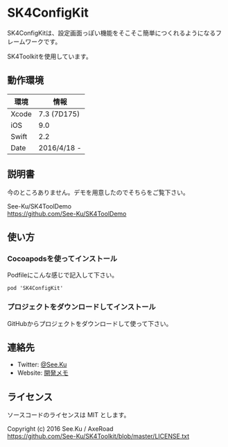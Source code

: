 
# SK4ConfigKit

SK4ConfigKitは、設定画面っぽい機能をそこそこ簡単につくれるようになるフレームワークです。

SK4Toolkitを使用しています。


## 動作環境

|環境	|情報			|
|-------|---------------|
|Xcode	|7.3 (7D175)	|
|iOS	|9.0			|
|Swift	|2.2			|
|Date	|2016/4/18 -	|


## 説明書

今のところありません。デモを用意したのでそちらをご覧下さい。

See-Ku/SK4ToolDemo  
https://github.com/See-Ku/SK4ToolDemo


## 使い方

### Cocoapodsを使ってインストール

Podfileにこんな感じで記入して下さい。

	pod 'SK4ConfigKit'

### プロジェクトをダウンロードしてインストール

GitHubからプロジェクトをダウンロードして使って下さい。


## 連絡先

* Twitter: [@See.Ku](https://twitter.com/See_Ku)
* Website: [開発メモ](http://seeku.hateblo.jp/)


## ライセンス

ソースコードのライセンスは MIT とします。

Copyright (c) 2016 See.Ku / AxeRoad  
https://github.com/See-Ku/SK4Toolkit/blob/master/LICENSE.txt
